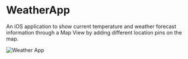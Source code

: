 # WeatherApp

An iOS application to show current temperature and weather forecast information through a Map View by adding different location pins on the map.

![Weather App](https://github.com/max172-hqt/WeatherApp/assets/55776151/13c0069f-ebad-4963-a98d-c38cc973107d)
